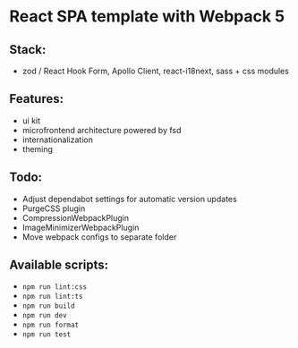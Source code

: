 # React SPA template with Webpack 5

## Stack:
- zod / React Hook Form, Apollo Client, react-i18next, sass + css modules

## Features:
- ui kit
- microfrontend architecture powered by fsd
- internationalization
- theming

## Todo:
-   Adjust dependabot settings for automatic version updates 
-   PurgeCSS plugin
-   CompressionWebpackPlugin
-   ImageMinimizerWebpackPlugin
-   Move webpack configs to separate folder

## Available scripts:

-   `npm run lint:css`
-   `npm run lint:ts`
-   `npm run build`
-   `npm run dev`
-   `npm run format`
-   `npm run test`
